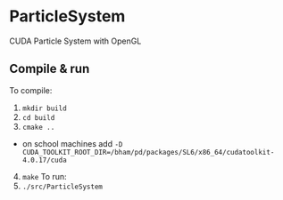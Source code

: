 # ParticleSystem
CUDA Particle System with OpenGL
## Compile & run
To compile:
1. `mkdir build`
2. `cd build`
3. `cmake ..`
  * on school machines add `-D CUDA_TOOLKIT_ROOT_DIR=/bham/pd/packages/SL6/x86_64/cudatoolkit-4.0.17/cuda`
4. `make`
To run:
5. `./src/ParticleSystem`